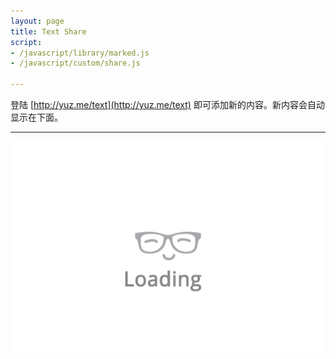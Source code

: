 ```yaml
---
layout: page
title: Text Share
script:
- /javascript/library/marked.js
- /javascript/custom/share.js

---
```


登陆 [http://yuz.me/text](http://yuz.me/text) 即可添加新的内容。新内容会自动显示在下面。

---

<div id="share">
    <img src="/public/loading.gif" alt="Loading..." class="loading">
</div>
